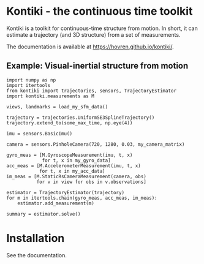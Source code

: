 Kontiki - the continuous time toolkit
====================================

Kontiki is a toolkit for continuous-time structure from motion.
In short, it can estimate a trajectory (and 3D structure) from a set of measurements.

The documentation is available at https://hovren.github.io/kontiki/.

Example: Visual-inertial structure from motion
---------------------------------------------

    import numpy as np
    import itertools
    from kontiki import trajectories, sensors, TrajectoryEstimator
    import kontiki.measurements as M

    views, landmarks = load_my_sfm_data()

    trajectory = trajectories.UniformSE3SplineTrajectory()
    trajectory.extend_to(some_max_time, np.eye(4))

    imu = sensors.BasicImu()

    camera = sensors.PinholeCamera(720, 1280, 0.03, my_camera_matrix)

    gyro_meas = [M.GyroscopeMeasurement(imu, t, x)
                 for t, x in my_gyro_data]
    acc_meas = [M.AccelerometerMeasurement(imu, t, x)
                for t, x in my_acc_data]
    im_meas = [M.StaticRsCameraMeasurement(camera, obs)
               for v in view for obs in v.observations]

    estimator = TrajectoryEstimator(trajectory)
    for m in itertools.chain(gyro_meas, acc_meas, im_meas):
        estimator.add_measurement(m)

    summary = estimator.solve()
    
Installation
============
See the documentation.

